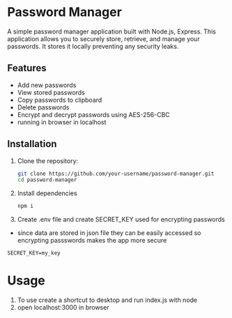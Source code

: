 # Password Manager

A simple password manager application built with Node.js, Express. This application allows you to securely store, retrieve, and manage your passwords. It stores it locally preventing any security leaks.

## Features

- Add new passwords
- View stored passwords
- Copy passwords to clipboard
- Delete passwords
- Encrypt and decrypt passwords using AES-256-CBC
- running in browser in localhost

## Installation

1. Clone the repository:

   ```sh
   git clone https://github.com/your-username/password-manager.git
   cd password-manager
   ```

2. Install dependencies

   ```sh
   npm i
   ```

3. Create .env file and create SECRET_KEY used for encrypting passwords

- since data are stored in json file they can be easily accessed so encrypting passswords makes the app more secure

```
SECRET_KEY=my_key
```

# Usage

1. To use create a shortcut to desktop and run index.js with node
2. open localhost:3000 in browser
